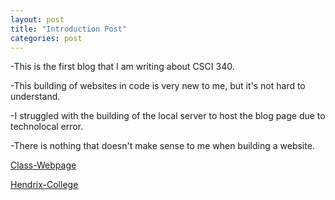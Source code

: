 ```yaml
---
layout: post
title: "Introduction Post"
categories: post
---
```


-This is the first blog that I am writing about CSCI 340. 

-This building of websites in code is very new to me, but it's not hard to understand. 

-I struggled with the building of the local server to host the blog page due to technolocal error. 

-There is nothing that doesn't make sense to me when building a website.

[Class-Webpage](https://hendrix-cs.github.io/csci340/index.html)

[Hendrix-College](https://www.hendrix.edu/)